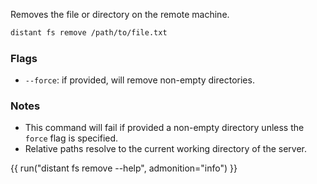 Removes the file or directory on the remote machine.

```sh
distant fs remove /path/to/file.txt
```

### Flags

* `--force`: if provided, will remove non-empty directories.

### Notes

* This command will fail if provided a non-empty directory unless the `force`
  flag is specified.
* Relative paths resolve to the current working directory of the server.

{{ run("distant fs remove --help", admonition="info") }}
